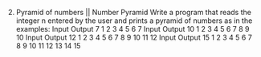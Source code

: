 2. Pyramid of numbers || Number Pyramid
Write a program that reads the integer n entered by the user and prints a pyramid of numbers as in the examples:
Input	Output
7	1
  2 3
  4 5 6
  7
Input	Output
10	1
    2 3
    4 5 6
    7 8 9 10
Input	Output
12	1
    2 3
    4 5 6
    7 8 9 10
    11 12
Input	Output
15	1
    2 3
    4 5 6
    7 8 9 10
    11 12 13 14 15
